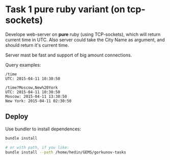 # Task 1 pure ruby variant (on tcp-sockets)

Develope web-server on **pure** ruby (using TCP-sockets), which will return current time in UTC. Also server could take the City Name as argument, and should return it's current time.

Server mast be fast and support of big amount connections.

Query examples:
```
/time
UTC: 2015-04-11 10:30:50

/time?Moscow,New%20York
UTC: 2015-04-11 10:30:50
Moscow: 2015-04-11 13:30:50
New York: 2015-04-11 02:30:50
```


## Deploy

Use bundler to install dependences:
```bash
bundle install

# or with path, if you like:
bundle install --path /home/hedin/GEMS/gorkunov-tasks
```

